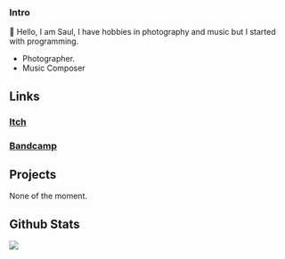 ### Intro

👋 Hello, I am Saul, I have hobbies in photography and music but I started with programming.

-   Photographer.
-   Music Composer

## Links

### [Itch](https://milkshakesir.itch.io/)
### [Bandcamp](https://milkshakesir.bandcamp.com/)

## Projects

None of the moment.

## Github Stats

<img src="https://github-readme-stats.vercel.app/api?username=MilkshakeSir&&show_icons=true&theme=tokyonight&hide_border=true&count_private=true"/>

